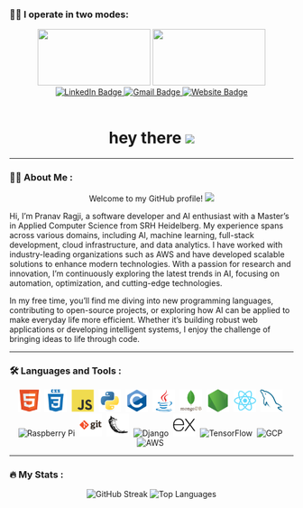  ### :man_technologist: I operate in two modes:
<div id="header" align="center">
  <img src="https://media.giphy.com/media/uyoXx0qpUWfQs/giphy.gif" width="200" height="100"/>
  <img src="https://media.giphy.com/media/zOvBKUUEERdNm/giphy.gif" width="200" height="100"/>
</div>


<div id="badges" align="center">
  <a href="https://www.linkedin.com/in/pranavragji/">
    <img src="https://img.shields.io/badge/LinkedIn-blue?style=for-the-badge&logo=linkedin&logoColor=white" alt="LinkedIn Badge"/>
  </a>
  <a href="mailto:pranav25ragji.de@gmail.com">
    <img src="https://img.shields.io/badge/Gmail-D14836?style=for-the-badge&logo=gmail&logoColor=white" alt="Gmail Badge"/>
  </a>
  <a href="pranavragji.vercel.app">
    <img src="https://img.shields.io/badge/Website-up-green?style=for-the-badge&logo=vercel&logoColor=white" alt="Website Badge"/>
  </a>
</div>


<div align="center">
  <img src="https://komarev.com/ghpvc/?username=your-github-username&style=flat-square&color=blue" alt=""/>
</div>

<h1 align="center">
  hey there
  <img src="https://media.giphy.com/media/hvRJCLFzcasrR4ia7z/giphy.gif" width="30px"/>
</h1>



---

### :man_technologist: About Me :

<div align="center">
  Welcome to my GitHub profile! 
  <img src="https://media.giphy.com/media/WUlplcMpOCEmTGBtBW/giphy.gif" width="30"> 
</div>

Hi, I’m Pranav Ragji, a software developer and AI enthusiast with a Master’s in Applied Computer Science from SRH Heidelberg. My experience spans across various domains, including AI, machine learning, full-stack development, cloud infrastructure, and data analytics. I have worked with industry-leading organizations such as AWS and have developed scalable solutions to enhance modern technologies. With a passion for research and innovation, I’m continuously exploring the latest trends in AI, focusing on automation, optimization, and cutting-edge technologies.

In my free time, you’ll find me diving into new programming languages, contributing to open-source projects, or exploring how AI can be applied to make everyday life more efficient. Whether it’s building robust web applications or developing intelligent systems, I enjoy the challenge of bringing ideas to life through code.

---

### :hammer_and_wrench: Languages and Tools :

<div align="center">
  <img src="https://github.com/devicons/devicon/blob/master/icons/html5/html5-original.svg" title="HTML" alt="HTML" width="40" height="40"/>&nbsp;
  <img src="https://github.com/devicons/devicon/blob/master/icons/css3/css3-plain-wordmark.svg" title="CSS" alt="CSS" width="40" height="40"/>&nbsp;
  <img src="https://github.com/devicons/devicon/blob/master/icons/javascript/javascript-original.svg" title="JavaScript" alt="JavaScript" width="40" height="40"/>&nbsp;
  <img src="https://github.com/devicons/devicon/blob/master/icons/python/python-original.svg" title="Python" alt="Python" width="40" height="40"/>&nbsp;
  <img src="https://github.com/devicons/devicon/blob/master/icons/c/c-original.svg" title="C" alt="C" width="40" height="40"/>&nbsp;
  <img src="https://github.com/devicons/devicon/blob/master/icons/java/java-original.svg" title="Java" alt="Java" width="40" height="40"/>&nbsp;
  <img src="https://github.com/devicons/devicon/blob/master/icons/mongodb/mongodb-original-wordmark.svg" title="MongoDB" alt="MongoDB" width="40" height="40"/>&nbsp;
  <img src="https://github.com/devicons/devicon/blob/master/icons/nodejs/nodejs-original.svg" title="NodeJS" alt="NodeJS" width="40" height="40"/>&nbsp;
  <img src="https://github.com/devicons/devicon/blob/master/icons/react/react-original.svg" title="React" alt="React" width="40" height="40"/>&nbsp;
  <img src="https://github.com/devicons/devicon/blob/master/icons/mysql/mysql-original.svg" title="MySQL" alt="MySQL" width="40" height="40"/>&nbsp;
  <img src="https://cdn.jsdelivr.net/gh/devicons/devicon@latest/icons/raspberrypi/raspberrypi-original.svg" title="Raspberry Pi" alt="Raspberry Pi" width="40" height="40"/>&nbsp;
  <img src="https://github.com/devicons/devicon/blob/master/icons/git/git-original-wordmark.svg" title="Git" alt="Git" width="40" height="40"/>&nbsp;
  <img src="https://github.com/devicons/devicon/blob/master/icons/flask/flask-original.svg" title="Flask" alt="Flask" width="40" height="40"/>&nbsp;
  <img src="https://cdn.jsdelivr.net/gh/devicons/devicon@latest/icons/django/django-plain.svg" title="Django" alt="Django" width="40" height="40"/>&nbsp;
  <img src="https://github.com/devicons/devicon/blob/master/icons/express/express-original.svg" title="Express" alt="Express" width="40" height="40"/>&nbsp;
  <img src="https://www.vectorlogo.zone/logos/tensorflow/tensorflow-icon.svg" title="TensorFlow" alt="TensorFlow" width="40" height="40"/>&nbsp;
  <img src="https://cdn.jsdelivr.net/gh/devicons/devicon@latest/icons/googlecloud/googlecloud-original.svg" title="GCP" alt="GCP" width="40" height="40"/>&nbsp;
  <img src="https://cdn.jsdelivr.net/gh/devicons/devicon@latest/icons/amazonwebservices/amazonwebservices-original-wordmark.svg" title="AWS" alt="AWS" width="40" height="40"/>&nbsp;
</div>

---

### :fire: My Stats :

<div align="center">
  <img src="http://github-readme-streak-stats.herokuapp.com?user=pranavragji&theme=dark&background=000000" alt="GitHub Streak"/>
  <img src="https://github-readme-stats.vercel.app/api/top-langs/?username=pranavragji&layout=compact&theme=vision-friendly-dark" alt="Top Languages"/>
</div>
